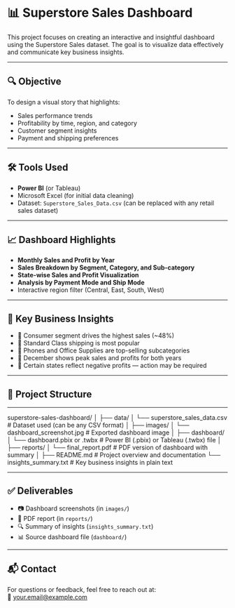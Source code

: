 # 📊 Superstore Sales Dashboard

This project focuses on creating an interactive and insightful dashboard using the Superstore Sales dataset. The goal is to visualize data effectively and communicate key business insights.

---

## 🔍 Objective

To design a visual story that highlights:
- Sales performance trends
- Profitability by time, region, and category
- Customer segment insights
- Payment and shipping preferences

---

## 🛠️ Tools Used

- **Power BI** (or Tableau)
- Microsoft Excel (for initial data cleaning)
- Dataset: `Superstore_Sales_Data.csv` (can be replaced with any retail sales dataset)

---

## 📈 Dashboard Highlights

- **Monthly Sales and Profit by Year**
- **Sales Breakdown by Segment, Category, and Sub-category**
- **State-wise Sales and Profit Visualization**
- **Analysis by Payment Mode and Ship Mode**
- Interactive region filter (Central, East, South, West)

---

## 📌 Key Business Insights

- 🔹 Consumer segment drives the highest sales (~48%)
- 🔹 Standard Class shipping is most popular
- 🔹 Phones and Office Supplies are top-selling subcategories
- 🔹 December shows peak sales and profits for both years
- 🔹 Certain states reflect negative profits — action may be required

---

## 📁 Project Structure

---

superstore-sales-dashboard/
│
├── data/
│   └── superstore_sales_data.csv        # Dataset used (can be any CSV format)
│
├── images/
│   └── dashboard_screenshot.jpg         # Exported dashboard image
│
├── dashboard/
│   └── dashboard.pbix or .twbx          # Power BI (.pbix) or Tableau (.twbx) file
│
├── reports/
│   └── final_report.pdf                 # PDF version of dashboard with summary
│
├── README.md                            # Project overview and documentation
└── insights_summary.txt                 # Key business insights in plain text


---

## ✅ Deliverables

- 📷 Dashboard screenshots (in `images/`)
- 📄 PDF report (in `reports/`)
- 🔍 Summary of insights (`insights_summary.txt`)
- 📊 Source dashboard file (`dashboard/`)

---

## 📬 Contact

For questions or feedback, feel free to reach out at:  
📧 your.email@example.com
